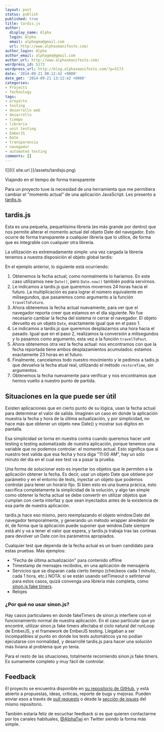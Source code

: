 ```yaml
---
layout: post
status: publish
published: true
title: tardis.js
author:
  display_name: Alpha
  login: Alpha
  email: alphagma@gmail.com
  url: http://www.alphasmanifesto.com/
author_login: Alpha
author_email: alphagma@gmail.com
author_url: http://www.alphasmanifesto.com/
wordpress_id: 5173
wordpress_url: http://blog.alphasmanifesto.com/?p=5173
date: '2014-09-21 08:12:42 +0000'
date_gmt: '2014-09-21 13:12:42 +0000'
categories:
- Projects
- Technology
tags:
- proyecto
- testing
- desarrollo web
- desarrollo
- tiempo
- librería
- unit testing
- EmberJS
- Date
- transparencia
- navegador
- automated testing
comments: []
---
```


![]({{ site.url }}/assets/tardisjs.png)

Viajando en el tiempo de forma transparente


Para un proyecto tuve la necesidad de una herramienta que me permitiera cambiar el "momento actual" de una aplicación JavaScript. Les presento a <a href="https://github.com/AlphaGit/tardis.js">tardis.js</a>.

<!--more-->

## tardis.js

 Esta es una pequeña, pequeñísima librería (es más grande por dentro) que nos permite alterar el momento actual del objeto Date del navegador. Esto ocurre de forma transparente a cualquier librería que lo utilice, de forma que es integrable con cualquier otra librería.

La utilización es extremadamente simple: una vez cargada la librería tenemos a nuestra disposición el objeto global tardis:

<script src="https://gist.github.com/AlphaGit/75b49e6984164b7190db.js"></script>

En el ejemplo anterior, lo siguiente está ocurriendo:

1. Obtenemos la fecha actual, como normalmente lo haríamos. En este caso utilizamos new `Date()`, pero `Date.now()` también podría servirnos.
1. Le indicamos a tardis.js que queremos movernos 24 horas hacia el futuro. La multiplicación es para lograr el número equivalente en milisegundos, que pasaremos como argumento a la función `travelToFuture`.
1. Ahora obtenemos la fecha actual nuevamente, para ver que el navegador reporta creer que estamos en el día siguiente. No fue necesario cambiar la fecha del sistema ni cerrar el navegador. El objeto devuelto es un objeto `Date`, exactamente igual que en el paso 1.
1. Le indicamos a tardis.js que queremos desplazarnos una hora hacia el pasado. Igual que en el paso 2, realizamos la conversión a milisegundos y lo pasamos como argumento, esta vez a la función `travelToPast`.
1. Ahora obtenemos otra vez la fecha actual: nos encontramos con que la fecha reportada tiene ambos desplazamientos acumulados: estamos exactamente 23 horas en el futuro.
1. Finalmente, cancelamos todo nuestro movimiento y le pedimos a tadis.js que devuelva la fecha atual real, utilizando el método `restoreTime`, sin argumentos.
1. Obtenemos la fecha nuevamente para verificar y nos encontramos que hemos vuelto a nuestro punto de partida.

## Situaciones en la que puede ser útil

Existen aplicaciones que en cierto punto de su lógica, usan la fecha actual para determinar el valor de salida. Imaginen un caso en donde la aplicación muestra la fecha y hora de la última actualización, y por simplicidad, no hace más que obtener un objeto new Date() y mostrar sus dígitos en pantalla.

Esa simplicidad se torna en nuestra contra cuando queremos hacer unit testing o testing automatizado de nuestra aplicación, porque tenemos una variable que no podemos controlar: el momento actual. Esto significa que si nuestro test valida que esa fecha y hora diga "11:00 AM", hay un sólo minuto del día en el cual ese test va a pasar la prueba.

Una forma de solucionar esto es inyectar los objetos que le permiten a la aplicación obtener la fecha. Es decir, usar un objeto Date que obtiene por parámetro y en el entorno de tests, inyectar un objeto que podemos controlar para tener un horario fijo. Si bien esto es una buena prácica, esto sacrifica completamente la simplicidad de la solución, y algo tan simple como obtener la fecha actual se debe convertir en utilizar objetos que cumplan con cierta interfaz y que sean inyectados antes de la existencia de esa parte de nuestra aplicación.

tardis.js hace eso mismo, pero reemplazando el objeto window.Date del navegador temporalmente, y generando un método wrapper alrededor de él, de forma que la aplicación puede suponer que window.Date siempre está ahí y va a tener el valor que espera, y tardis.js trabaja tras las cortinas para devolver un Date con los parámetros apropiados.

Cualquier test que dependa de la fecha actual es un buen candidato para estas pruebas. Más ejemplos:

- "Fecha de última actualización" para contenido offline
- Timestamp de mensajes recibidos, en una aplicación de mensajería
- Servicios que se disparan cada cierto tiempo (checkeos cada 1 minuto, cada 1 hora, etc.) NOTA: si se están usando setTimeout o setInterval para estos casos, quizá convenga una librería más completa, como <a href="http://sinonjs.org/docs/#clock">sinon.js fake timers</a>.
- Relojes

###  ¿Por qué no usar sinon.js?

Hay casos particulares en donde fakeTimers de sinon.js interfiere con el funcionamiento normal de nuestra aplicación. En el caso particular que yo encontré, utilizar sinon.js fake timers afectaba el ciclo natural del runLoop de EmberJS, y el framework de EmberJS testing. Llegaban a ser incompatibles al punto en donde los tests automáticos ya no podían ejecutarse con normalidad, y desarrollé tardis.js para hacer una solución más liviana al problema que yo tenía.

Para el resto de las situaciones, totalmente recomiendo sinon.js fake timers. Es sumamente completo y muy fácil de controlar.

## Feedback

El proyecto se encuentra disponible en <a href="https://github.com/AlphaGit/tardis.js">su repositorio de GitHub</a>, y está abierto a propuestas, ideas, críticas, reporte de bugs y mejoras. Pueden enviar esos a través de <a href="https://github.com/AlphaGit/tardis.js/pulls">pull requests</a> o desde la <a href="https://github.com/AlphaGit/tardis.js/issues">sección de issues</a> del mismo repositorio.

También estaría feliz de escuchar feedback si es que quieren contactarme por los canales habituales, <a href="https://twitter.com/AlphaTwi">@AlphaTwi</a> en Twitter siendo la forma más simple.
